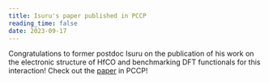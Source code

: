 ```yaml
---
title: Isuru's paper published in PCCP
reading_time: false
date: 2023-09-17
---
```


Congratulations to former postdoc Isuru on the publication of his work on the electronic structure of HfCO and benchmarking DFT functionals for this interaction! Check out the [paper](/publication/ariyarathna-gas-phase-2023/) in PCCP!

<!--more-->
